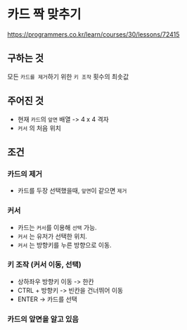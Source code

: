 # 카드 짝 맞추기
https://programmers.co.kr/learn/courses/30/lessons/72415
## 구하는 것
모든 `카드를 제거`하기 위한 `키 조작` 횟수의 최솟값
## 주어진 것
- 현재 `카드`의 `앞면` 배열 -> 4 x 4 격자
- `커서` 의 처음 위치
## 조건
### 카드의 제거
- 카드를 두장 선택했을때, `앞면`이 같으면 `제거`
### 커서
- 카드는 `커서`를 이용해 `선택` 가능.
- `커서` 는 유저가 선택한 위치.
- `커서` 는 방향키를 누른 방향으로 이동.
### 키 조작 (커서 이동, 선택)
- 상하좌우 방향키 이동 -> 한칸
- CTRL + 방향키 -> 빈칸을 건너뛰어 이동
- ENTER -> 카드를 선택
### 카드의 앞면을 알고 있음